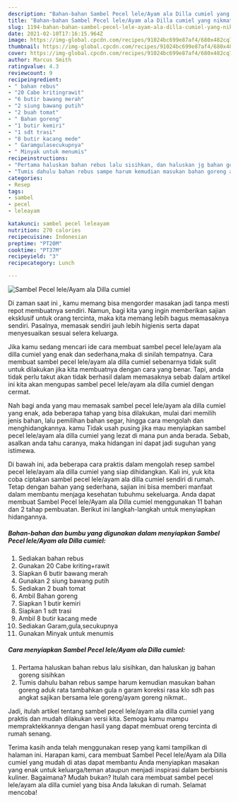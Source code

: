 ```yaml
---
description: "Bahan-bahan Sambel Pecel lele/Ayam ala Dilla cumiel yang nikmat Untuk Jualan"
title: "Bahan-bahan Sambel Pecel lele/Ayam ala Dilla cumiel yang nikmat Untuk Jualan"
slug: 1194-bahan-bahan-sambel-pecel-lele-ayam-ala-dilla-cumiel-yang-nikmat-untuk-jualan
date: 2021-02-10T17:16:15.964Z
image: https://img-global.cpcdn.com/recipes/91024bc699e87af4/680x482cq70/sambel-pecel-leleayam-ala-dilla-cumiel-foto-resep-utama.jpg
thumbnail: https://img-global.cpcdn.com/recipes/91024bc699e87af4/680x482cq70/sambel-pecel-leleayam-ala-dilla-cumiel-foto-resep-utama.jpg
cover: https://img-global.cpcdn.com/recipes/91024bc699e87af4/680x482cq70/sambel-pecel-leleayam-ala-dilla-cumiel-foto-resep-utama.jpg
author: Marcus Smith
ratingvalue: 4.3
reviewcount: 9
recipeingredient:
- " bahan rebus"
- "20 Cabe kritingrawit"
- "6 butir bawang merah"
- "2 siung bawang putih"
- "2 buah tomat"
- " Bahan goreng"
- "1 butir kemiri"
- "1 sdt trasi"
- "8 butir kacang mede"
- " Garamgulasecukupnya"
- " Minyak untuk menumis"
recipeinstructions:
- "Pertama haluskan bahan rebus lalu sisihkan, dan haluskan jg bahan goreng sisihkan"
- "Tumis dahulu bahan rebus sampe harum kemudian masukan bahan goreng aduk rata tambahkan gula n garam koreksi rasa klo sdh pas angkat sajikan bersama lele goreng/ayam goreng nikmat.."
categories:
- Resep
tags:
- sambel
- pecel
- leleayam

katakunci: sambel pecel leleayam 
nutrition: 270 calories
recipecuisine: Indonesian
preptime: "PT20M"
cooktime: "PT37M"
recipeyield: "3"
recipecategory: Lunch

---
```



![Sambel Pecel lele/Ayam ala Dilla cumiel](https://img-global.cpcdn.com/recipes/91024bc699e87af4/680x482cq70/sambel-pecel-leleayam-ala-dilla-cumiel-foto-resep-utama.jpg)

Di zaman  saat ini , kamu memang bisa mengorder masakan jadi tanpa mesti repot membuatnya sendiri. Namun, bagi kita yang ingin memberikan sajian eksklusif untuk orang tercinta, maka kita memang lebih bagus memasaknya sendiri. Pasalnya, memasak sendiri jauh lebih higienis serta dapat menyesuaikan sesuai selera keluarga.

Jika kamu sedang mencari ide cara membuat sambel pecel lele/ayam ala dilla cumiel yang enak dan sederhana,maka di sinilah tempatnya. Cara membuat sambel pecel lele/ayam ala dilla cumiel  sebenarnya tidak sulit untuk dilakukan jika kita membuatnya dengan cara yang benar. Tapi, anda tidak perlu takut akan tidak berhasil dalam memasaknya 
sebab dalam artikel ini kita akan mengupas sambel pecel lele/ayam ala dilla cumiel dengan cermat.  



Nah bagi anda yang mau memasak sambel pecel lele/ayam ala dilla cumiel yang enak, ada beberapa tahap yang bisa dilakukan, mulai dari memilih jenis bahan, lalu pemilihan bahan segar, hingga cara mengolah dan menghidangkannya. kamu Tidak usah pusing jika mau menyiapkan sambel pecel lele/ayam ala dilla cumiel yang lezat di mana pun anda berada. Sebab, asalkan anda  tahu caranya, maka hidangan ini dapat jadi suguhan yang istimewa.

Di bawah ini, ada beberapa cara praktis  dalam mengolah resep sambel pecel lele/ayam ala dilla cumiel yang siap dihidangkan. Kali ini, yuk kita coba ciptakan sambel pecel lele/ayam ala dilla cumiel sendiri di rumah. Tetap dengan bahan yang sederhana, sajian ini bisa memberi manfaat dalam membantu menjaga kesehatan tubuhmu sekeluarga. Anda dapat membuat Sambel Pecel lele/Ayam ala Dilla cumiel menggunakan 11 bahan dan 2 tahap pembuatan. Berikut ini langkah-langkah untuk menyiapkan hidangannya.

<!--inarticleads1-->

##### Bahan-bahan dan bumbu yang digunakan dalam menyiapkan Sambel Pecel lele/Ayam ala Dilla cumiel:

1. Sediakan  bahan rebus
1. Gunakan 20 Cabe kriting+rawit
1. Siapkan 6 butir bawang merah
1. Gunakan 2 siung bawang putih
1. Sediakan 2 buah tomat
1. Ambil  Bahan goreng
1. Siapkan 1 butir kemiri
1. Siapkan 1 sdt trasi
1. Ambil 8 butir kacang mede
1. Sediakan  Garam,gula,secukupnya
1. Gunakan  Minyak untuk menumis




<!--inarticleads2-->

##### Cara menyiapkan Sambel Pecel lele/Ayam ala Dilla cumiel:

1. Pertama haluskan bahan rebus lalu sisihkan, dan haluskan jg bahan goreng sisihkan
1. Tumis dahulu bahan rebus sampe harum kemudian masukan bahan goreng aduk rata tambahkan gula n garam koreksi rasa klo sdh pas angkat sajikan bersama lele goreng/ayam goreng nikmat..




Jadi, itulah artikel tentang  sambel pecel lele/ayam ala dilla cumiel  yang praktis dan mudah dilakukan versi kita. Semoga kamu mampu mempraktekkannya dengan hasil yang dapat membuat oreng tercinta di rumah senang. 

Terima kasih anda telah menggunakan resep yang kami tampilkan di halaman ini. Harapan kami, cara membuat  Sambel Pecel lele/Ayam ala Dilla cumiel yang mudah di atas dapat membantu Anda menyiapkan masakan yang enak untuk keluarga/teman ataupun menjadi inspirasi dalam berbisnis kuliner. Bagaimana? Mudah bukan? Itulah cara membuat sambel pecel lele/ayam ala dilla cumiel yang bisa Anda lakukan di rumah. Selamat mencoba!

